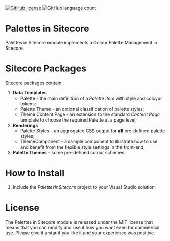 [![GitHub license](https://img.shields.io/github/license/geann/palettes-in-sitecore.svg)](https://github.com/geann/palettes-in-sitecore/blob/master/LICENSE)
![GitHub language count](https://img.shields.io/github/languages/count/geann/palettes-in-sitecore.svg?style=flat)

# Palettes in Sitecore
Palettes in Sitecore module implements a Colour Palette Management in Sitecore.

# Sitecore Packages
Sitecore packages contain:
1. **Data Templates**
   - Palette - the main definition of a _Palette Item_ with style and coloyur tokens; 
   - Palette Theme - an optional classification of palette styles;
   - Theme Content Page - an extension to the standard _Content Page_ template to choose the required Palette at a page level;
1. **Renderings**
   - Palette Styles - an aggregated CSS output for **all** pre-defined palette styles;
   - ThemeComponent - a sample component to illustrate how to use and benefit from the flexible style settings in the front-end;  
1. **Palette Themes** - some pre-defined colour schemes.

# How to Install
1. Include the _PalettesInSitecore_ project to your Visual Studio solution;   

# License
The Palettes in Sitecore module is released under the MIT license that means that you can modify and use it how you want even for commercial use. Please give it a star if you like it and your experience was positive.